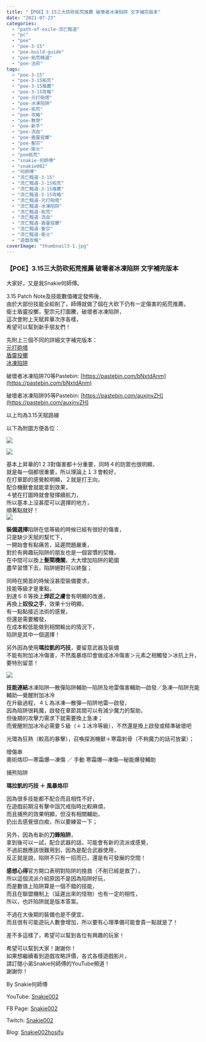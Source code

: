 ```yaml
---
title: "【POE】3.15三大防砍拓荒推薦 破壞者冰凍陷阱 文字補完版本"
date: "2021-07-23"
categories: 
  - "path-of-exile-流亡黯道"
  - "pc"
  - "poe"
  - "poe-3-15"
  - "poe-build-guide"
  - "poe-拓荒精選"
  - "poe-法術"
tags: 
  - "poe-3-15"
  - "poe-3-15拓荒"
  - "poe-3-15推薦"
  - "poe-3-15攻略"
  - "poe-元打砲塔"
  - "poe-冰凍陷阱"
  - "poe-拓荒"
  - "poe-攻略"
  - "poe-教學"
  - "poe-新手"
  - "poe-流血"
  - "poe-盾靈投擲"
  - "poe-聖宗"
  - "poe-衛士"
  - "poe拓荒"
  - "snakie-何師傅"
  - "snakie002"
  - "何師傅"
  - "流亡黯道-3-15"
  - "流亡黯道-3-15拓荒"
  - "流亡黯道-3-15推薦"
  - "流亡黯道-3-15攻略"
  - "流亡黯道-元打砲塔"
  - "流亡黯道-冰凍陷阱"
  - "流亡黯道-拓荒"
  - "流亡黯道-流血"
  - "流亡黯道-盾靈投擲"
  - "流亡黯道-聖宗"
  - "流亡黯道-衛士"
  - "遊戲攻略"
coverImage: "thumbnail3-1.jpg"
---
```


### 【POE】3.15三大防砍拓荒推薦 破壞者冰凍陷阱 文字補完版本

  
大家好，又是我Snakie何師傅。  

  
3.15 Patch Note及技能數值確定發佈後，  
由於大部份技能全給削了，師傅就做了個在大砍下仍有一定傷害的拓荒推薦，  
衛士盾靈投擲，聖宗元打圖騰，破壞者冰凍陷阱，  
這次會附上天賦昇華次序各樣，  
希望可以幫到新手朋友們！  

  
先附上三個不同的詳細文字補完版本：  
[元打砲塔  
](https://snakie002hosifu.blog/039-1/)[盾靈投擲](https://snakie002hosifu.blog/039-2/)  
[冰凍陷阱](https://snakie002hosifu.blog/039-3/)  

  
破壞者冰凍陷阱70等Pastebin: [https://pastebin.com/bNxtdAnm](https://pastebin.com/bNxtdAnm)  

  
破壞者冰凍陷阱95等Pastebin: [https://pastebin.com/auxjnvZH](https://pastebin.com/auxjnvZH)  

  
以上均為3.15天賦路線  

  
以下為附圖方便各位：  

  
![](WordPress/1-10-1024x767.png)  

  
![](WordPress/2-6.png)  

  
基本上昇華的1 2 3對傷害都十分重要，同時４的防禦也很明顯，  
就是每一個都很重要，所以理論上１３會較好，  
在打章節的感覺較明顯，２就是打王向，  
配合機獸會就能拿到效果，  
４號在打圖時就會發揮續航力，  
所以基本上沒甚麼可以選擇的地方，  
順著點就好！  
![](WordPress/3-4.png)  

  
**裝備選擇**陷阱在低等級的時候已經有很好的傷害，  
只是缺少天賦的幫忙下，  
一開始會有點痛苦，延遲問題嚴重，  
對於有興趣玩陷阱的朋友也是一個習慣的契機，  
在中間可以換上**髮閘機關**，大大增加陷阱的範圍  
盡早習慣下去，陷阱絕對可以終盤；  

  
同時在開首的時候沒甚麼裝備要求，  
技能等級才是重點，  
到達６８等換上**焊匠之膚**會有明顯的改進，  
再換上**奴役之手**，效果十分明顯，  
有一點點接近法術的感覺，  
但還是需要觸發，  
在成本較低能做到相關輸出的情況下，  
陷阱是其中一個選擇！  

  
另外因為使用**瑪拉凱的巧技**，要留意武器及裝備  
不能有附加冰冷傷害，不然風暴烙印會做成冰冷傷害＞元素之相觸發＞冰抗上升，  
要特別留意！  

  
![](WordPress/4-4.png)  

  
**技能連結**冰凍陷阱—散彈陷阱輔助—陷阱及地雷傷害輔助—啟發／急凍—陷阱充能輔助—覺醒附加冰冷  
在升級過程，４Ｌ為冰凍—散彈—陷阱地雷—啟發，  
因為陷阱很耗魔，啟發在章節其間可以有減少魔力的幫助，  
但後期的攻擊力需求下就需要換上急凍；  
而覺醒附加冰冷必需要５級（＋１冰冷等級），不然還是換上啟發或精準破壞吧  

  
光環為狂熱（較高的暴擊），召喚探測機獸＋寒霜刺骨（不夠魔力的話可放棄）；  

  
增傷串  
奧術烙印—寒霜爆—凍傷 ／ 手動 寒霜爆—凍傷—秘能爆發輔助  

  
捕熊陷阱  

  
**瑪拉凱的巧技 ＋ 風暴烙印**  

  
因為很多技能都不配合而且相性不好，  
在遊戲前期沒有擊中詛咒戒指時比較麻煩，  
而且捕熊的效果明顯，但沒有相關輔助，  
扔出去感覺很白痴，所以要練習一下；  

  
另外，因為有新的**刀鋒陷阱**，  
拿到後可以一試，配合武器的話，可能會有新的流派或感覺，  
不過前題應該很難用到，因為是配合武器使用，  
反正就是說，陷阱不只有一招而已，還是有可發展的空間！  

  
**感想心得**官方開口表明對陷阱的挽救（不削已經是救了），  
所以這個流派介紹原因不是因為陷阱好玩，  
而是數值上陷阱算是一個不錯的技能，  
而且在聯盟機制上（延遲出來的怪物）也有一定的相性，  
所以，也許陷阱就是版本答案。  

  
不過在大後期的裝備也是不便宜，  
而且很有可能遊玩人數會增加，所以要有心理準備可能會貴一點就是了！  

  
差不多這樣了，希望可以幫到各位有興趣的玩家！  

  
希望可以幫到大家！謝謝你！  
如果想繼續看到遊戲攻略評價，各式各樣遊戲影片，  
請訂閱小弟Snakie何師傅的YouTube頻道！  
謝謝你！  

  
By Snakie何師傅  

  
YouTube: [Snakie002](https://www.youtube.com/c/Snakie002/)  

  
FB Page: [Snakie002](https://www.facebook.com/Snakie002/)  

  
Twitch: [Snakie002](https://www.twitch.tv/snakie002/)  

  
Blog: [Snakie002hosifu](https://snakie002hosifu.blog/)
